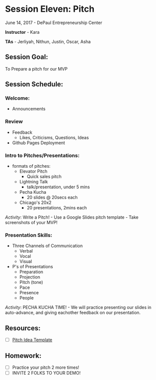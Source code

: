 # Session Eleven: Pitch

June 14, 2017 - DePaul Entrepreneurship Center

**Instructor** - Kara

**TAs** - Jerliyah, Nithun, Justin, Oscar, Asha

## Session Goal:
To Prepare a pitch for our MVP

## Session Schedule:

### Welcome:
  - Announcements

### Review
  - Feedback
    - Likes, Criticisms, Questions, Ideas 
  - Github Pages Deployment

### Intro to Pitches/Presentations:
  - formats of pitches:
    - Elevator Pitch
      - Quick sales pitch
    - Lightning Talk
      - talk/presentation, under 5 mins
    - Pecha Kucha
      - 20 slides @ 20secs each
    - Chicago's 20x2
      - 20 presentations, 2mins each
  
  *Activity*: Write a Pitch! 
    - Use a Google Slides pitch template
    - Take screenshots of your MVP!
  
  ### Presentation Skills:
  - Three Channels of Communication
    - Verbal
    - Vocal
    - Visual
  - P's of Presentations
    - Preparation
    - Projection
    - Pitch (tone)
    - Pace
    - Presence
    - People
   
   *Activity*: PECHA KUCHA TIME!
    - We will practice presenting our slides in auto-advance, and giving eachother feedback on our presentation.
  
## Resources:
  - [ ] [Pitch Idea Template](https://docs.google.com/presentation/d/1NEiSThM0RfdnXISGJXR7amS0_JppboE9deygwhv0kG0/edit?usp=drive_web)

## Homework:
  - [ ] Practice your pitch 2 more times! 
  - [ ] INVITE 2 FOLKS TO YOUR DEMO! 
